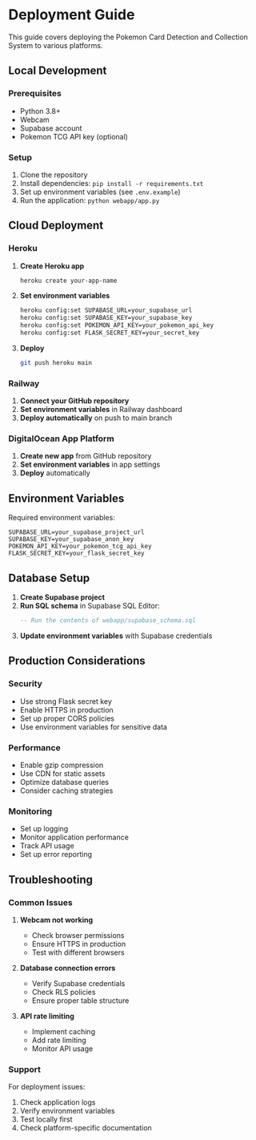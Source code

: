 # Deployment Guide

This guide covers deploying the Pokemon Card Detection and Collection System to various platforms.

## Local Development

### Prerequisites
- Python 3.8+
- Webcam
- Supabase account
- Pokemon TCG API key (optional)

### Setup
1. Clone the repository
2. Install dependencies: `pip install -r requirements.txt`
3. Set up environment variables (see `.env.example`)
4. Run the application: `python webapp/app.py`

## Cloud Deployment

### Heroku

1. **Create Heroku app**
   ```bash
   heroku create your-app-name
   ```

2. **Set environment variables**
   ```bash
   heroku config:set SUPABASE_URL=your_supabase_url
   heroku config:set SUPABASE_KEY=your_supabase_key
   heroku config:set POKEMON_API_KEY=your_pokemon_api_key
   heroku config:set FLASK_SECRET_KEY=your_secret_key
   ```

3. **Deploy**
   ```bash
   git push heroku main
   ```

### Railway

1. **Connect your GitHub repository**
2. **Set environment variables** in Railway dashboard
3. **Deploy automatically** on push to main branch

### DigitalOcean App Platform

1. **Create new app** from GitHub repository
2. **Set environment variables** in app settings
3. **Deploy** automatically

## Environment Variables

Required environment variables:

```env
SUPABASE_URL=your_supabase_project_url
SUPABASE_KEY=your_supabase_anon_key
POKEMON_API_KEY=your_pokemon_tcg_api_key
FLASK_SECRET_KEY=your_flask_secret_key
```

## Database Setup

1. **Create Supabase project**
2. **Run SQL schema** in Supabase SQL Editor:
   ```sql
   -- Run the contents of webapp/supabase_schema.sql
   ```
3. **Update environment variables** with Supabase credentials

## Production Considerations

### Security
- Use strong Flask secret key
- Enable HTTPS in production
- Set up proper CORS policies
- Use environment variables for sensitive data

### Performance
- Enable gzip compression
- Use CDN for static assets
- Optimize database queries
- Consider caching strategies

### Monitoring
- Set up logging
- Monitor application performance
- Track API usage
- Set up error reporting

## Troubleshooting

### Common Issues

1. **Webcam not working**
   - Check browser permissions
   - Ensure HTTPS in production
   - Test with different browsers

2. **Database connection errors**
   - Verify Supabase credentials
   - Check RLS policies
   - Ensure proper table structure

3. **API rate limiting**
   - Implement caching
   - Add rate limiting
   - Monitor API usage

### Support

For deployment issues:
1. Check application logs
2. Verify environment variables
3. Test locally first
4. Check platform-specific documentation 